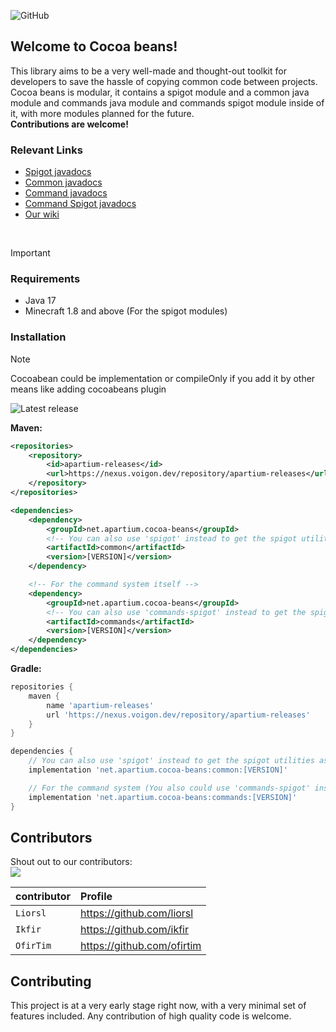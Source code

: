 ![GitHub](https://img.shields.io/github/license/PoweredByApartium/cocoa-beans)

## Welcome to Cocoa beans!
This library aims to be a very well-made and thought-out toolkit for developers to save the hassle
of copying common code between projects. Cocoa beans is modular, it contains a spigot module 
and a common java module and commands java module and commands spigot module inside of it, with more modules planned for the future.\
**Contributions are welcome!**

### Relevant Links
* [Spigot javadocs](https://cocoa-beans.apartium.net/spigot/)
* [Common javadocs](https://cocoa-beans.apartium.net/common/)
* [Command javadocs](https://cocoa-beans.apartium.net/commands/)
* [Command Spigot javadocs](https://cocoa-beans.apartium.net/commands-spigot/)
* [Our wiki](https://github.com/PoweredByApartium/cocoa-beans/wiki)
<br/>

>[!IMPORTANT]
> ### Requirements
> * Java 17
> * Minecraft 1.8 and above (For the spigot modules)

### Installation
>[!NOTE]
> Cocoabean could be implementation or compileOnly if you add it by other means like adding cocoabeans plugin

![Latest release](https://github.com/PoweredByApartium/cocoa-beans/releases/latest)

**Maven:**
```xml
<repositories>
    <repository>
        <id>apartium-releases</id>
        <url>https://nexus.voigon.dev/repository/apartium-releases</url>
    </repository>
</repositories>
```
```xml
<dependencies>
    <dependency>
        <groupId>net.apartium.cocoa-beans</groupId>
        <!-- You can also use 'spigot' instead to get the spigot utilities as well -->
        <artifactId>common</artifactId>
        <version>[VERSION]</version>
    </dependency>

    <!-- For the command system itself -->
    <dependency>
        <groupId>net.apartium.cocoa-beans</groupId>
        <!-- You can also use 'commands-spigot' instead to get the spigot utilities as well -->
        <artifactId>commands</artifactId>
        <version>[VERSION]</version>
    </dependency>
</dependencies>
```

**Gradle:**
```groovy
repositories {
    maven {
        name 'apartium-releases'
        url 'https://nexus.voigon.dev/repository/apartium-releases'
    }
}

dependencies {
    // You can also use 'spigot' instead to get the spigot utilities as well
    implementation 'net.apartium.cocoa-beans:common:[VERSION]'

    // For the command system (You also could use 'commands-spigot' instead to get the spigot command utilities as well)
    implementation 'net.apartium.cocoa-beans:commands:[VERSION]'
}
```

## Contributors
Shout out to our contributors:<br>
<a href="https://github.com/PoweredByApartium/cocoa-beans/graphs/contributors">
  <img src="https://contrib.rocks/image?repo=PoweredByApartium/cocoa-beans" />
</a>

| contributor | Profile     | 
| :-------- | :------- |
| `Liorsl` | https://github.com/liorsl |
| `Ikfir` | https://github.com/ikfir |
| `OfirTim` | https://github.com/ofirtim|

## Contributing
This project is at a very early stage right now, with a very minimal set of features included.
Any contribution of high quality code is welcome. 

